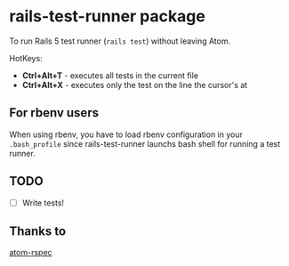 # rails-test-runner package

To run Rails 5 test runner (`rails test`) without leaving Atom.

HotKeys:

- __Ctrl+Alt+T__ - executes all tests in the current file
- __Ctrl+Alt+X__ - executes only the test on the line the cursor's at

## For rbenv users

When using rbenv, you have to load rbenv configuration in your `.bash_profile`
since rails-test-runner launchs bash shell for running a test runner.

## TODO

- [ ] Write tests!

## Thanks to

[atom-rspec](https://github.com/fcoury/atom-rspec)
